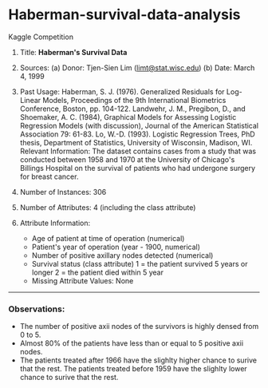 # Haberman-survival-data-analysis
Kaggle Competition

1. Title: **Haberman's Survival Data**

2. Sources: (a) Donor: Tjen-Sien Lim (limt@stat.wisc.edu) (b) Date: March 4, 1999

3. Past Usage:
    Haberman, S. J. (1976). Generalized Residuals for Log-Linear Models, Proceedings of the 9th International Biometrics Conference, Boston, pp. 104-122.
    Landwehr, J. M., Pregibon, D., and Shoemaker, A. C. (1984), Graphical Models for Assessing Logistic Regression Models (with discussion), Journal of the American Statistical Association 79: 61-83.
    Lo, W.-D. (1993). Logistic Regression Trees, PhD thesis, Department of Statistics, University of Wisconsin, Madison, WI.
    Relevant Information: The dataset contains cases from a study that was conducted between 1958 and 1970 at the University of Chicago's Billings Hospital on the survival of patients who had undergone surgery for breast cancer.

4. Number of Instances: 306

5. Number of Attributes: 4 (including the class attribute)

6. Attribute Information:
   - Age of patient at time of operation (numerical)
   - Patient's year of operation (year - 1900, numerical)
   - Number of positive axillary nodes detected (numerical)
   - Survival status (class attribute) 1 = the patient survived 5 years or longer 2 = the patient died within 5 year
   - Missing Attribute Values: None
 
-----------------------------------------------------------------------------------------------------------------------------------------------------------------------------------------------------------------------------------

### Observations:
- The number of positive axii nodes of the survivors is highly densed from 0 to 5.
- Almost 80% of the patients have less than or equal to 5 positive axii nodes.
- The patients treated after 1966 have the slighlty higher chance to surive that the rest. The patients treated before 1959 have the slighlty lower chance to surive that the rest.
